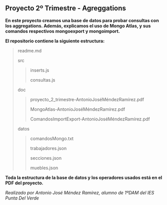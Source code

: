 ## Proyecto 2º Trimestre - Agreggations

**En este proyecto creamos una base de datos para probar consultas con los aggregations. Además, explicamos el uso de Mongo Atlas, y sus comandos respectivos mongoexport y mongoimport.**

**El repositorio contiene la siguiente estructura:**
>readme.md
>
>src
>
>>inserts.js
>>
>>consultas.js
>>
>doc
>>proyecto_2_trimestre-AntonioJoséMéndezRamírez.pdf
>>
>>MongoAtlas-AntonioJoséMéndezRamírez.pdf
>>
>>ComandosImportExport-AntonioJoséMéndezRamírez.pdf
>>
>datos
>
>>comandosMongo.txt
>>
>>trabajadores.json
>>
>>secciones.json
>>
>>muebles.json

**Toda la estructura de la base de datos y los operadores usados está en el PDF del proyecto.**

_Realizado por Antonio José Méndez Ramírez, alumno de 1ºDAM del IES Punta Del Verde_
